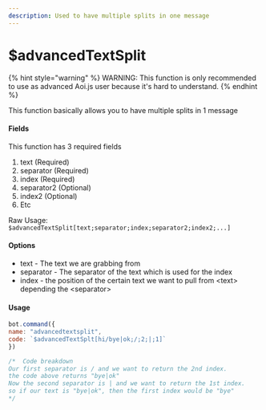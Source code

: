 ```yaml
---
description: Used to have multiple splits in one message
---
```


# $advancedTextSplit

{% hint style="warning" %}
WARNING: This function is only recommended to use as advanced Aoi.js user because it's hard to understand.
{% endhint %}

This function basically allows you to have multiple splits in 1 message

#### Fields

This function has 3 required fields

1. text \(Required\)
2. separator \(Required\)
3. index \(Required\)
4. separator2 \(Optional\)
5. index2 \(Optional\)
6. Etc

Raw Usage: `$advancedTextSplit[text;separator;index;separator2;index2;...]`

#### Options

* text - The text we are grabbing from
* separator - The separator of the text which is used for the index
* index - the position of the certain text we want to pull from &lt;text&gt; depending the &lt;separator&gt;

#### Usage

```javascript
bot.command({
name: "advancedtextsplit",
code: `$advancedTextSplt[hi/bye|ok;/;2;|;1]`
})

/*  Code breakdown 
Our first separator is / and we want to return the 2nd index.
the code above returns "bye|ok"
Now the second separator is | and we want to return the 1st index.
so if our text is "bye|ok", then the first index would be "bye"
*/
```

